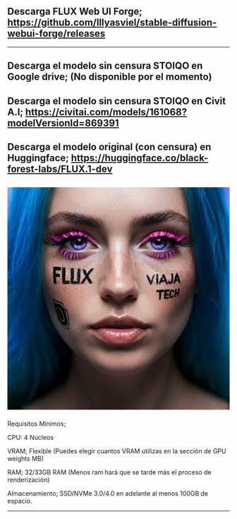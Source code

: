 Descarga FLUX Web UI Forge; 
https://github.com/lllyasviel/stable-diffusion-webui-forge/releases
----
----
Descarga el modelo sin censura STOIQO en Google drive;
(No disponible por el momento)
----
Descarga el modelo sin censura STOIQO en Civit A.I;
https://civitai.com/models/161068?modelVersionId=869391
----
Descarga el modelo original (con censura) en Huggingface;
https://huggingface.co/black-forest-labs/FLUX.1-dev
----
![](https://github.com/viajatech/FLUX/blob/main/image_fx_%20-%202024-10-07T032024.756.jpg)
----
Requisitos Mínimos;

CPU: 4 Núcleos

VRAM; Flexible (Puedes elegir cuantos VRAM utilizas en la sección de GPU weights MB)

RAM; 32/33GB RAM (Menos ram hará que se tarde más el proceso de renderización)

Almacenamiento; SSD/NVMe 3.0/4.0 en adelante al menos 100GB de espacio. 

------
